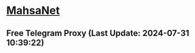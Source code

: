 
# [MahsaNet](https://t.me/mahsa_net)
## Free Telegram Proxy (Last Update: 2024-07-31 10:39:22)

    